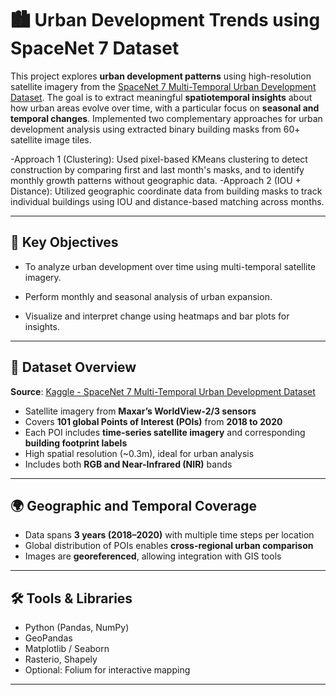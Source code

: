 # 🏙️ Urban Development Trends using SpaceNet 7 Dataset

This project explores **urban development patterns** using high-resolution satellite imagery from the [SpaceNet 7 Multi-Temporal Urban Development Dataset](https://www.kaggle.com/datasets/amerii/spacenet-7-multitemporal-urban-development). The goal is to extract meaningful **spatiotemporal insights** about how urban areas evolve over time, with a particular focus on **seasonal and temporal changes**.
Implemented two complementary approaches for urban development analysis using extracted binary building masks from 60+ satellite image tiles.

-Approach 1 (Clustering): Used pixel-based KMeans clustering to detect construction by comparing first and last month's masks, and to identify monthly growth patterns without geographic data.
-Approach 2 (IOU + Distance): Utilized geographic coordinate data from building masks to track individual buildings using IOU and distance-based matching across months.

---

## 🎯 Key Objectives

- To analyze urban development over time using multi-temporal satellite imagery.

- Perform monthly and seasonal analysis of urban expansion.

- Visualize and interpret change using heatmaps and bar plots for insights.

---

## 📂 Dataset Overview

**Source**: [Kaggle - SpaceNet 7 Multi-Temporal Urban Development Dataset](https://www.kaggle.com/datasets/amerii/spacenet-7-multitemporal-urban-development)

- Satellite imagery from **Maxar’s WorldView-2/3 sensors**
- Covers **101 global Points of Interest (POIs)** from **2018 to 2020**
- Each POI includes **time-series satellite imagery** and corresponding **building footprint labels**
- High spatial resolution (~0.3m), ideal for urban analysis
- Includes both **RGB and Near-Infrared (NIR)** bands

---

## 🌍 Geographic and Temporal Coverage

- Data spans **3 years (2018–2020)** with multiple time steps per location  
- Global distribution of POIs enables **cross-regional urban comparison**
- Images are **georeferenced**, allowing integration with GIS tools

---

## 🛠️ Tools & Libraries

- Python (Pandas, NumPy)
- GeoPandas
- Matplotlib / Seaborn
- Rasterio, Shapely
- Optional: Folium for interactive mapping

---
